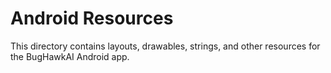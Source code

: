 # Android Resources
This directory contains layouts, drawables, strings, and other resources for the BugHawkAI Android app.
